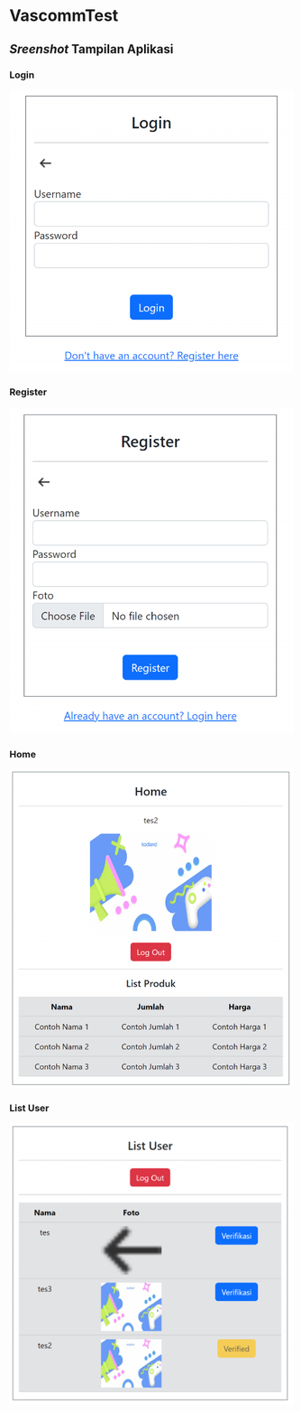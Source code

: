 # VascommTest
## *Sreenshot* Tampilan Aplikasi

### Login
<img src="screenshots/login.png" /><br>

### Register
<img src="screenshots/register.png" /><br>

### Home
<img src="screenshots/home.png" /><br>

### List User
<img src="screenshots/user_list.png" /><br>
